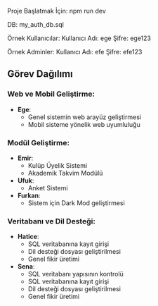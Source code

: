 Proje Başlatmak İçin:
npm run dev

DB:
my_auth_db.sql

Örnek Kullanıcılar:
Kullanıcı Adı: ege
Şifre: ege123

Örnek Adminler:
Kullanıcı Adı: efe
Şifre: efe123


## Görev Dağılımı

### Web ve Mobil Geliştirme:
- **Ege**:
  - Genel sistemin web arayüz geliştirmesi
  - Mobil sisteme yönelik web uyumluluğu

### Modül Geliştirme:
- **Emir**:
  - Kulüp Üyelik Sistemi
  - Akademik Takvim Modülü
- **Ufuk**:
  - Anket Sistemi
- **Furkan**:
  - Sistem için Dark Mod geliştirmesi

### Veritabanı ve Dil Desteği:
- **Hatice**:
  - SQL veritabanına kayıt girişi
  - Dil desteği dosyası geliştirilmesi
  - Genel fikir üretimi
- **Sena**:
  - SQL veritabanı yapısının kontrolü
  - SQL veritabanına kayıt girişi
  - Dil desteği dosyası geliştirilmesi
  - Genel fikir üretimi

